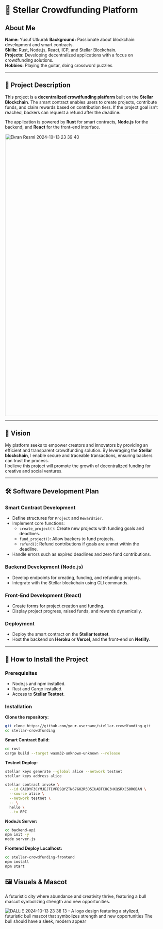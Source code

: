 # 🚀 Stellar Crowdfunding Platform  

## About Me  
**Name:** Yusuf Utkurak 
**Background:** Passionate about blockchain development and smart contracts.  
**Skills:** Rust, Node.js, React, ICP, and Stellar Blockchain.  
**Projects:** Developing decentralized applications with a focus on crowdfunding solutions.  
**Hobbies:** Playing the guitar, doing crossword puzzles.  

---

## 📑 Project Description  
This project is a **decentralized crowdfunding platform** built on the **Stellar Blockchain**. The smart contract enables users to create projects, contribute funds, and claim rewards based on contribution tiers. If the project goal isn’t reached, backers can request a refund after the deadline.  

The application is powered by **Rust** for smart contracts, **Node.js** for the backend, and **React** for the front-end interface.

<img width="929" alt="Ekran Resmi 2024-10-13 23 39 40" src="https://github.com/user-attachments/assets/e4988cf6-2c6d-4bec-918d-5902643b76a7">

---

## 🌟 Vision  
My platform seeks to empower creators and innovators by providing an efficient and transparent crowdfunding solution. By leveraging the **Stellar blockchain**, I enable secure and traceable transactions, ensuring backers can trust the process.  
I believe this project will promote the growth of decentralized funding for creative and social ventures.

---

## 🛠️ Software Development Plan  

### **Smart Contract Development**  
- Define structures for `Project` and `RewardTier`.  
- Implement core functions:
  - `create_project()`: Create new projects with funding goals and deadlines.
  - `fund_project()`: Allow backers to fund projects.
  - `refund()`: Refund contributions if goals are unmet within the deadline.  
- Handle errors such as expired deadlines and zero fund contributions.

### **Backend Development (Node.js)**  
- Develop endpoints for creating, funding, and refunding projects.  
- Integrate with the Stellar blockchain using CLI commands.

### **Front-End Development (React)**  
- Create forms for project creation and funding.  
- Display project progress, raised funds, and rewards dynamically.

### **Deployment**  
- Deploy the smart contract on the **Stellar testnet**.  
- Host the backend on **Heroku** or **Vercel**, and the front-end on **Netlify**.

---

## 🚀 How to Install the Project  

### Prerequisites  
- Node.js and npm installed.  
- Rust and Cargo installed.  
- Access to **Stellar Testnet**.

### Installation  

**Clone the repository:**  
```bash
git clone https://github.com/your-username/stellar-crowdfunding.git
cd stellar-crowdfunding
```

**Smart Contract Build:**  
```bash
cd rust
cargo build --target wasm32-unknown-unknown --release
```

**Testnet Deploy:**  
```bash
stellar keys generate --global alice --network testnet
stellar keys address alice
```
```bash
stellar contract invoke \
  --id CACDYF3CYMJEJTIVFESQYZTN67GO2R5D5IUABTCUG3HXQSRXCSOROBAN \
  --source alice \
  --network testnet \
  -- \
  hello \
  --to RPC
```

**NodeJs Server:**  
```bash
cd backend-api
npm init -y
node server.js
```

**Frontend Deploy Localhost:**  
```bash
cd stellar-crowdfunding-frontend
npm install
npm start
```


## 🖼️ Visuals & Mascot
A futuristic city where abundance and creativity thrive, featuring a bull mascot symbolizing strength and new opportunities.

![DALL·E 2024-10-13 23 38 13 - A logo design featuring a stylized, futuristic bull mascot that symbolizes strength and new opportunities  The bull should have a sleek, modern appear](https://github.com/user-attachments/assets/f64aad6a-99f9-4aaf-a50b-6e8bc18e5b95)
